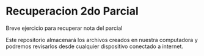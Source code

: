 # Recuperacion 2do Parcial
Breve ejercicio para recuperar nota del parcial

Este repositorio almacenará los archivos creados en nuestra computadora y podremos revisarlos desde cualquier dispositivo conectado a internet.
